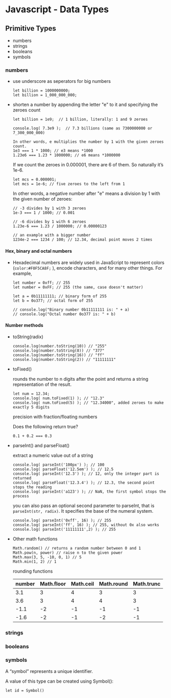 
# Javascript - Data Types
## Primitive Types
  - numbers
  - strings
  - booleans
  - symbols
### numbers

- use underscore as seperators for big numbers
  ```
  let billion = 1000000000;
  let billion = 1_000_000_000;
  ```
- shorten a number by appending the letter "e" to it and specifying the zeroes count
  ```
  let billion = 1e9;  // 1 billion, literally: 1 and 9 zeroes
  
  console.log( 7.3e9 );  // 7.3 billions (same as 7300000000 or 7_300_000_000)
  
  In other words, e multiplies the number by 1 with the given zeroes count.
  1e3 === 1 * 1000; // e3 means *1000
  1.23e6 === 1.23 * 1000000; // e6 means *1000000    
  ```
  
  If we count the zeroes in 0.000001, there are 6 of them. So naturally it’s 1e-6.

  ```
  let mсs = 0.000001;
  let mcs = 1e-6; // five zeroes to the left from 1
  ```
  
  In other words, a negative number after "e" means a division by 1 with the given number of zeroes:
  ```
  // -3 divides by 1 with 3 zeroes
  1e-3 === 1 / 1000; // 0.001
  
  // -6 divides by 1 with 6 zeroes
  1.23e-6 === 1.23 / 1000000; // 0.00000123
  
  // an example with a bigger number
  1234e-2 === 1234 / 100; // 12.34, decimal point moves 2 times
  ```

####  Hex, binary and octal numbers
  - Hexadecimal numbers are widely used in JavaScript to represent colors (`color:#F0F5CA8F;` ), encode characters, and for many other things. For example,  
    ```  
    let number = 0xff; // 255 
    let number = 0xFF; // 255 (the same, case doesn't matter)
    ```

    ```
    let a = 0b11111111; // binary form of 255
    let b = 0o377; // octal form of 255
  
    // console.log("Binary number 0b11111111 is: " + a)
    // console.log("Octal number 0o377 is: " + b)
    ```
#### Number methods
- toString(radix)
   ```
  console.log(number.toString(10)) // "255"
  console.log(number.toString(8)) // "377"
  console.log(number.toString(16)) // "ff"
  console.log(number.toString(2)) // "11111111"
   ```

 
- toFixed()
 
  rounds the number to n digits after the point and returns a string representation of the result.
  ```
  let num = 12.34;
  console.log( num.toFixed(1) ); // "12.3"
  console.log( num.toFixed(5) ); // "12.34000", added zeroes to make exactly 5 digits
  ```
  precision with fraction/floating numbers

  Does the following return true?
  ```
  0.1 + 0.2 === 0.3
  ``` 
- parseInt() and parseFloat()
  
  extract a numeric value out of a string

  ```
  console.log( parseInt('100px') ); // 100
  console.log( parseFloat('12.5em') ); // 12.5
  console.log( parseInt('12.3') ); // 12, only the integer part is returned
  console.log( parseFloat('12.3.4') ); // 12.3, the second point stops the reading
  console.log( parseInt('a123') ); // NaN, the first symbol stops the process
  ```

  you can also pass an optional second parameter to parseInt, that is `parseInt(str, radix)`. It specifies the base of the numeral system.

  ```
  console.log( parseInt('0xff', 16) ); // 255
  console.log( parseInt('ff', 16) ); // 255, without 0x also works
  console.log( parseInt('11111111',2) ); // 255
  ```
  
- Other math functions
  ```
  Math.random() // returns a random number between 0 and 1
  Math.pow(n, power) // raise n to the given power
  Math.max(3, 5, -10, 0, 1) // 5
  Math.min(1, 2) // 1
  ```
  rounding functions

  |number	|Math.floor|	Math.ceil	|Math.round	|Math.trunc|
  |--|--|--|--|--|
  |3.1	|3|	4|	3|	3|
  |3.6	|3| 4|	4|	3|
  |-1.1	|-2|	-1|	-1|	-1|
  |-1.6	|-2|	-1|	-2|	-1|

  
### strings
### booleans
### symbols
A “symbol” represents a unique identifier.

A value of this type can be created using Symbol():
```
let id = Symbol()
```